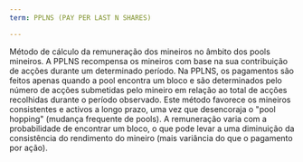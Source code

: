 ```yaml
---
term: PPLNS (PAY PER LAST N SHARES)

---
```

Método de cálculo da remuneração dos mineiros no âmbito dos pools mineiros. A PPLNS recompensa os mineiros com base na sua contribuição de acções durante um determinado período. Na PPLNS, os pagamentos são feitos apenas quando a pool encontra um bloco e são determinados pelo número de acções submetidas pelo mineiro em relação ao total de acções recolhidas durante o período observado. Este método favorece os mineiros consistentes e activos a longo prazo, uma vez que desencoraja o "pool hopping" (mudança frequente de pools). A remuneração varia com a probabilidade de encontrar um bloco, o que pode levar a uma diminuição da consistência do rendimento do mineiro (mais variância do que o pagamento por ação).